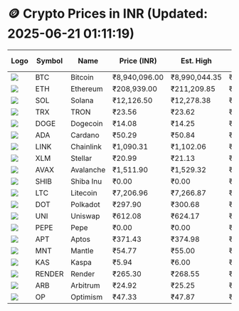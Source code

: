 # 🪙 Crypto Prices in INR (Updated: 2025-06-21 01:11:19)

| Logo | Symbol | Name       | Price (INR) | Est. High | Est. Low | Gross Profit | Fees | Net Profit | ROI % |
|------|--------|------------|-------------|-----------|----------|---------------|------|-------------|--------|
| ![](https://coin-images.coingecko.com/coins/images/1/large/bitcoin.png?1696501400) | BTC    | Bitcoin    | ₹8,940,096.00 | ₹8,990,044.35 | ₹8,890,147.65 | ₹1,123.68 | ₹200.00 | ₹923.68 | 0.92% |
| ![](https://coin-images.coingecko.com/coins/images/279/large/ethereum.png?1696501628) | ETH    | Ethereum   | ₹208,939.00 | ₹211,209.85 | ₹206,668.15 | ₹2,197.58 | ₹200.00 | ₹1,997.58 | 2.00% |
| ![](https://coin-images.coingecko.com/coins/images/4128/large/solana.png?1718769756) | SOL    | Solana     | ₹12,126.50 | ₹12,278.38 | ₹11,974.62 | ₹2,536.72 | ₹200.00 | ₹2,336.72 | 2.34% |
| ![](https://coin-images.coingecko.com/coins/images/1094/large/tron-logo.png?1696502193) | TRX    | TRON       | ₹23.56 | ₹23.62 | ₹23.50 | ₹497.84 | ₹200.00 | ₹297.84 | 0.30% |
| ![](https://coin-images.coingecko.com/coins/images/5/large/dogecoin.png?1696501409) | DOGE   | Dogecoin   | ₹14.08 | ₹14.25 | ₹13.91 | ₹2,415.18 | ₹200.00 | ₹2,215.18 | 2.22% |
| ![](https://coin-images.coingecko.com/coins/images/975/large/cardano.png?1696502090) | ADA    | Cardano    | ₹50.29 | ₹50.84 | ₹49.74 | ₹2,201.34 | ₹200.00 | ₹2,001.34 | 2.00% |
| ![](https://coin-images.coingecko.com/coins/images/877/large/chainlink-new-logo.png?1696502009) | LINK   | Chainlink  | ₹1,090.31 | ₹1,102.06 | ₹1,078.56 | ₹2,178.46 | ₹200.00 | ₹1,978.46 | 1.98% |
| ![](https://coin-images.coingecko.com/coins/images/100/large/fmpFRHHQ_400x400.jpg?1735231350) | XLM    | Stellar    | ₹20.99 | ₹21.13 | ₹20.85 | ₹1,309.13 | ₹200.00 | ₹1,109.13 | 1.11% |
| ![](https://coin-images.coingecko.com/coins/images/12559/large/Avalanche_Circle_RedWhite_Trans.png?1696512369) | AVAX   | Avalanche  | ₹1,511.90 | ₹1,529.32 | ₹1,494.48 | ₹2,330.77 | ₹200.00 | ₹2,130.77 | 2.13% |
| ![](https://coin-images.coingecko.com/coins/images/11939/large/shiba.png?1696511800) | SHIB   | Shiba Inu  | ₹0.00 | ₹0.00 | ₹0.00 | ₹1,892.32 | ₹200.00 | ₹1,692.32 | 1.69% |
| ![](https://coin-images.coingecko.com/coins/images/2/large/litecoin.png?1696501400) | LTC    | Litecoin   | ₹7,206.96 | ₹7,266.87 | ₹7,147.05 | ₹1,676.58 | ₹200.00 | ₹1,476.58 | 1.48% |
| ![](https://coin-images.coingecko.com/coins/images/12171/large/polkadot.png?1696512008) | DOT    | Polkadot   | ₹297.90 | ₹300.68 | ₹295.12 | ₹1,881.59 | ₹200.00 | ₹1,681.59 | 1.68% |
| ![](https://coin-images.coingecko.com/coins/images/12504/large/uniswap-logo.png?1720676669) | UNI    | Uniswap    | ₹612.08 | ₹624.17 | ₹599.99 | ₹4,029.05 | ₹200.00 | ₹3,829.05 | 3.83% |
| ![](https://coin-images.coingecko.com/coins/images/29850/large/pepe-token.jpeg?1696528776) | PEPE   | Pepe       | ₹0.00 | ₹0.00 | ₹0.00 | ₹2,918.32 | ₹200.00 | ₹2,718.32 | 2.72% |
| ![](https://coin-images.coingecko.com/coins/images/26455/large/aptos_round.png?1696525528) | APT    | Aptos      | ₹371.43 | ₹374.98 | ₹367.88 | ₹1,930.25 | ₹200.00 | ₹1,730.25 | 1.73% |
| ![](https://coin-images.coingecko.com/coins/images/30980/large/Mantle-Logo-mark.png?1739213200) | MNT    | Mantle     | ₹54.77 | ₹55.00 | ₹54.54 | ₹830.53 | ₹200.00 | ₹630.53 | 0.63% |
| ![](https://coin-images.coingecko.com/coins/images/25751/large/kaspa-icon-exchanges.png?1696524837) | KAS    | Kaspa      | ₹5.94 | ₹6.00 | ₹5.88 | ₹1,937.79 | ₹200.00 | ₹1,737.79 | 1.74% |
| ![](https://coin-images.coingecko.com/coins/images/11636/large/rndr.png?1696511529) | RENDER | Render     | ₹265.30 | ₹268.55 | ₹262.05 | ₹2,481.99 | ₹200.00 | ₹2,281.99 | 2.28% |
| ![](https://coin-images.coingecko.com/coins/images/16547/large/arb.jpg?1721358242) | ARB    | Arbitrum   | ₹24.92 | ₹25.25 | ₹24.59 | ₹2,646.93 | ₹200.00 | ₹2,446.93 | 2.45% |
| ![](https://coin-images.coingecko.com/coins/images/25244/large/Optimism.png?1696524385) | OP     | Optimism   | ₹47.33 | ₹47.87 | ₹46.79 | ₹2,301.70 | ₹200.00 | ₹2,101.70 | 2.10% |
